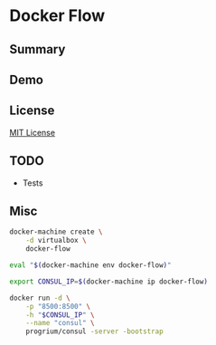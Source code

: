 Docker Flow
===========

Summary
---

Demo
---

License
-------
[MIT License](http://opensource.org/licenses/MIT)

TODO
----

* Tests

Misc
----

```bash
docker-machine create \
    -d virtualbox \
    docker-flow

eval "$(docker-machine env docker-flow)"

export CONSUL_IP=$(docker-machine ip docker-flow)

docker run -d \
    -p "8500:8500" \
    -h "$CONSUL_IP" \
    --name "consul" \
    progrium/consul -server -bootstrap
```